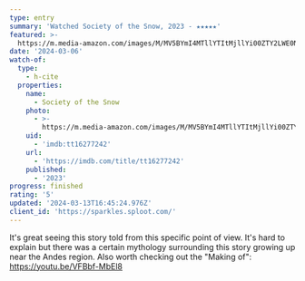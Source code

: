 ```yaml
---
type: entry
summary: 'Watched Society of the Snow, 2023 - ★★★★★'
featured: >-
  https://m.media-amazon.com/images/M/MV5BYmI4MTllYTItMjllYi00ZTY2LWE0NmQtNjBmZWQ2ZmE4NjQ2XkEyXkFqcGdeQXVyMTEzMTI1Mjk3._V1_SX300.jpg
date: '2024-03-06'
watch-of:
  type:
    - h-cite
  properties:
    name:
      - Society of the Snow
    photo:
      - >-
        https://m.media-amazon.com/images/M/MV5BYmI4MTllYTItMjllYi00ZTY2LWE0NmQtNjBmZWQ2ZmE4NjQ2XkEyXkFqcGdeQXVyMTEzMTI1Mjk3._V1_SX300.jpg
    uid:
      - 'imdb:tt16277242'
    url:
      - 'https://imdb.com/title/tt16277242'
    published:
      - '2023'
progress: finished
rating: '5'
updated: '2024-03-13T16:45:24.976Z'
client_id: 'https://sparkles.sploot.com/'
---
```

It's great seeing this story told from this specific point of view. It's hard to explain but there was a certain mythology surrounding this story growing up near the Andes region. Also worth checking out the "Making of": https://youtu.be/VFBbf-MbEl8
